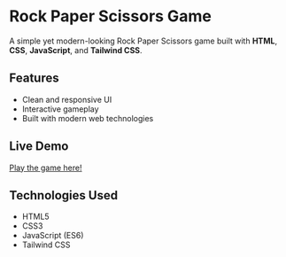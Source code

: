 
# Rock Paper Scissors Game

A simple yet modern-looking Rock Paper Scissors game built with **HTML**, **CSS**, **JavaScript**, and **Tailwind CSS**.

## Features

- Clean and responsive UI
- Interactive gameplay
- Built with modern web technologies

## Live Demo

[Play the game here!](https://your-live-demo-link.com)

## Technologies Used

- HTML5
- CSS3
- JavaScript (ES6)
- Tailwind CSS

